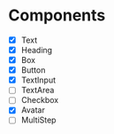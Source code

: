 # Components

- [x] Text
- [x] Heading
- [x] Box
- [x] Button
- [x] TextInput
- [ ] TextArea
- [ ] Checkbox
- [x] Avatar
- [ ] MultiStep
